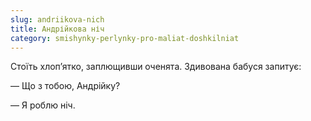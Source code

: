 ```yaml
---
slug: andriikova-nich
title: Андрійкова ніч
category: smishynky-perlynky-pro-maliat-doshkilniat
---
```

Стоїть хлоп’ятко, заплющивши оченята. Здивована бабуся запитує:

— Що з тобою, Андрійку?

— Я роблю ніч.
